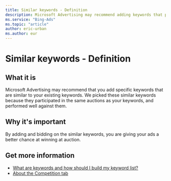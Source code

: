 ```yaml
---
title: Similar keywords - Definition
description: Microsoft Advertising may recommend adding keywords that participated in the same auctions as your keywords.
ms.service: "Bing-Ads"
ms.topic: "article"
author: eric-urban
ms.author: eur
---
```


# Similar keywords - Definition

## What it is

Microsoft Advertising may recommend that you add specific keywords that are similar to your existing keywords. We picked these similar keywords because they participated in the same auctions as your keywords, and performed well against them.

## Why it's important

By adding and bidding on the similar keywords, you are giving your ads a better chance at winning at auction.

## Get more information

- [What are keywords and how should I build my keyword list?](./hlp_BA_CONC_AboutKW.md)
- [About the Competition tab](./hlp_BA_CONC_CompetitionTab.md)


